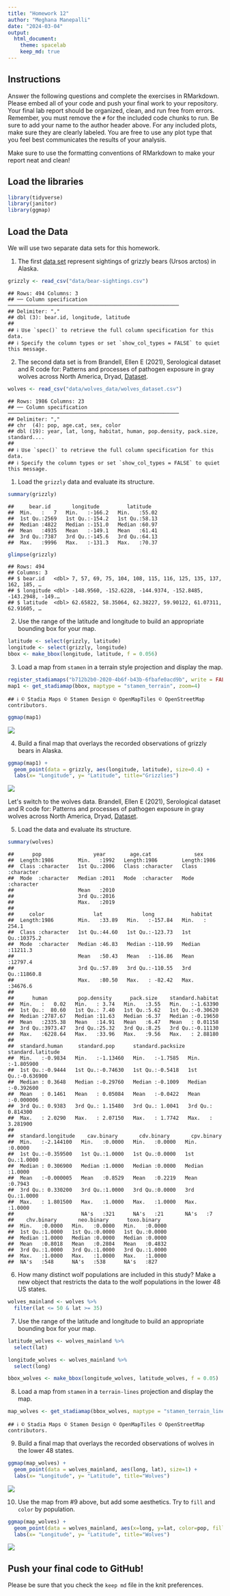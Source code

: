 ```yaml
---
title: "Homework 12"
author: "Meghana Manepalli"
date: "2024-03-04"
output:
  html_document: 
    theme: spacelab
    keep_md: true
---
```




## Instructions
Answer the following questions and complete the exercises in RMarkdown. Please embed all of your code and push your final work to your repository. Your final lab report should be organized, clean, and run free from errors. Remember, you must remove the `#` for the included code chunks to run. Be sure to add your name to the author header above. For any included plots, make sure they are clearly labeled. You are free to use any plot type that you feel best communicates the results of your analysis.  

Make sure to use the formatting conventions of RMarkdown to make your report neat and clean!  

## Load the libraries  

```r
library(tidyverse)
library(janitor)
library(ggmap)
```

## Load the Data
We will use two separate data sets for this homework.  

1. The first [data set](https://rcweb.dartmouth.edu/~f002d69/workshops/index_rspatial.html) represent sightings of grizzly bears (Ursos arctos) in Alaska.  


```r
grizzly <- read_csv("data/bear-sightings.csv")
```

```
## Rows: 494 Columns: 3
## ── Column specification ────────────────────────────────────────────────────────
## Delimiter: ","
## dbl (3): bear.id, longitude, latitude
## 
## ℹ Use `spec()` to retrieve the full column specification for this data.
## ℹ Specify the column types or set `show_col_types = FALSE` to quiet this message.
```


2. The second data set is from Brandell, Ellen E (2021), Serological dataset and R code for: Patterns and processes of pathogen exposure in gray wolves across North America, Dryad, [Dataset](https://doi.org/10.5061/dryad.5hqbzkh51).  


```r
wolves <- read_csv("data/wolves_data/wolves_dataset.csv")
```

```
## Rows: 1986 Columns: 23
## ── Column specification ────────────────────────────────────────────────────────
## Delimiter: ","
## chr  (4): pop, age.cat, sex, color
## dbl (19): year, lat, long, habitat, human, pop.density, pack.size, standard....
## 
## ℹ Use `spec()` to retrieve the full column specification for this data.
## ℹ Specify the column types or set `show_col_types = FALSE` to quiet this message.
```

1. Load the `grizzly` data and evaluate its structure.  


```r
summary(grizzly)
```

```
##     bear.id       longitude         latitude    
##  Min.   :   7   Min.   :-166.2   Min.   :55.02  
##  1st Qu.:2569   1st Qu.:-154.2   1st Qu.:58.13  
##  Median :4822   Median :-151.0   Median :60.97  
##  Mean   :4935   Mean   :-149.1   Mean   :61.41  
##  3rd Qu.:7387   3rd Qu.:-145.6   3rd Qu.:64.13  
##  Max.   :9996   Max.   :-131.3   Max.   :70.37
```


```r
glimpse(grizzly)
```

```
## Rows: 494
## Columns: 3
## $ bear.id   <dbl> 7, 57, 69, 75, 104, 108, 115, 116, 125, 135, 137, 162, 185, …
## $ longitude <dbl> -148.9560, -152.6228, -144.9374, -152.8485, -143.2948, -149.…
## $ latitude  <dbl> 62.65822, 58.35064, 62.38227, 59.90122, 61.07311, 62.91605, …
```
2. Use the range of the latitude and longitude to build an appropriate bounding box for your map. 


```r
latitude <- select(grizzly, latitude)
longitude <- select(grizzly, longitude)
bbox <- make_bbox(longitude, latitude, f = 0.056)
```


3. Load a map from `stamen` in a terrain style projection and display the map.  


```r
register_stadiamaps("b712b2b0-2020-4b6f-b43b-6fbafe0acd9b", write = FALSE)
map1 <- get_stadiamap(bbox, maptype = "stamen_terrain", zoom=4)
```

```
## ℹ © Stadia Maps © Stamen Design © OpenMapTiles © OpenStreetMap contributors.
```


```r
ggmap(map1)
```

![](hw12_files/figure-html/unnamed-chunk-8-1.png)<!-- -->

4. Build a final map that overlays the recorded observations of grizzly bears in Alaska.  


```r
ggmap(map1) + 
  geom_point(data = grizzly, aes(longitude, latitude), size=0.4) +
  labs(x= "Longitude", y= "Latitude", title="Grizzlies")
```

![](hw12_files/figure-html/unnamed-chunk-9-1.png)<!-- -->


Let's switch to the wolves data. Brandell, Ellen E (2021), Serological dataset and R code for: Patterns and processes of pathogen exposure in gray wolves across North America, Dryad, [Dataset](https://doi.org/10.5061/dryad.5hqbzkh51).  

5. Load the data and evaluate its structure.  


```r
summary(wolves)
```

```
##      pop                 year        age.cat              sex           
##  Length:1986        Min.   :1992   Length:1986        Length:1986       
##  Class :character   1st Qu.:2006   Class :character   Class :character  
##  Mode  :character   Median :2011   Mode  :character   Mode  :character  
##                     Mean   :2010                                        
##                     3rd Qu.:2016                                        
##                     Max.   :2019                                        
##                                                                         
##     color                lat             long            habitat       
##  Length:1986        Min.   :33.89   Min.   :-157.84   Min.   :  254.1  
##  Class :character   1st Qu.:44.60   1st Qu.:-123.73   1st Qu.:10375.2  
##  Mode  :character   Median :46.83   Median :-110.99   Median :11211.3  
##                     Mean   :50.43   Mean   :-116.86   Mean   :12797.4  
##                     3rd Qu.:57.89   3rd Qu.:-110.55   3rd Qu.:11860.8  
##                     Max.   :80.50   Max.   : -82.42   Max.   :34676.6  
##                                                                        
##      human          pop.density      pack.size    standard.habitat  
##  Min.   :   0.02   Min.   : 3.74   Min.   :3.55   Min.   :-1.63390  
##  1st Qu.:  80.60   1st Qu.: 7.40   1st Qu.:5.62   1st Qu.:-0.30620  
##  Median :2787.67   Median :11.63   Median :6.37   Median :-0.19650  
##  Mean   :2335.38   Mean   :14.91   Mean   :6.47   Mean   : 0.01158  
##  3rd Qu.:3973.47   3rd Qu.:25.32   3rd Qu.:8.25   3rd Qu.:-0.11130  
##  Max.   :6228.64   Max.   :33.96   Max.   :9.56   Max.   : 2.88180  
##                                                                     
##  standard.human     standard.pop      standard.packsize standard.latitude  
##  Min.   :-0.9834   Min.   :-1.13460   Min.   :-1.7585   Min.   :-1.805900  
##  1st Qu.:-0.9444   1st Qu.:-0.74630   1st Qu.:-0.5418   1st Qu.:-0.636900  
##  Median : 0.3648   Median :-0.29760   Median :-0.1009   Median :-0.392600  
##  Mean   : 0.1461   Mean   : 0.05084   Mean   :-0.0422   Mean   :-0.000006  
##  3rd Qu.: 0.9383   3rd Qu.: 1.15480   3rd Qu.: 1.0041   3rd Qu.: 0.814300  
##  Max.   : 2.0290   Max.   : 2.07150   Max.   : 1.7742   Max.   : 3.281900  
##                                                                            
##  standard.longitude    cav.binary       cdv.binary       cpv.binary    
##  Min.   :-2.144100   Min.   :0.0000   Min.   :0.0000   Min.   :0.0000  
##  1st Qu.:-0.359500   1st Qu.:1.0000   1st Qu.:0.0000   1st Qu.:1.0000  
##  Median : 0.306900   Median :1.0000   Median :0.0000   Median :1.0000  
##  Mean   :-0.000005   Mean   :0.8529   Mean   :0.2219   Mean   :0.7943  
##  3rd Qu.: 0.330200   3rd Qu.:1.0000   3rd Qu.:0.0000   3rd Qu.:1.0000  
##  Max.   : 1.801500   Max.   :1.0000   Max.   :1.0000   Max.   :1.0000  
##                      NA's   :321      NA's   :21       NA's   :7       
##    chv.binary       neo.binary      toxo.binary    
##  Min.   :0.0000   Min.   :0.0000   Min.   :0.0000  
##  1st Qu.:1.0000   1st Qu.:0.0000   1st Qu.:0.0000  
##  Median :1.0000   Median :0.0000   Median :0.0000  
##  Mean   :0.8018   Mean   :0.2804   Mean   :0.4832  
##  3rd Qu.:1.0000   3rd Qu.:1.0000   3rd Qu.:1.0000  
##  Max.   :1.0000   Max.   :1.0000   Max.   :1.0000  
##  NA's   :548      NA's   :538      NA's   :827
```

6. How many distinct wolf populations are included in this study? Make a new object that restricts the data to the wolf populations in the lower 48 US states.  


```r
wolves_mainland <- wolves %>% 
  filter(lat <= 50 & lat >= 35)
```

7. Use the range of the latitude and longitude to build an appropriate bounding box for your map. 


```r
latitude_wolves <- wolves_mainland %>% 
  select(lat)

longitude_wolves <- wolves_mainland %>% 
  select(long)

bbox_wolves <- make_bbox(longitude_wolves, latitude_wolves, f = 0.05) 
```

8.  Load a map from `stamen` in a `terrain-lines` projection and display the map.  


```r
map_wolves <- get_stadiamap(bbox_wolves, maptype = "stamen_terrain_lines", zoom=7)
```

```
## ℹ © Stadia Maps © Stamen Design © OpenMapTiles © OpenStreetMap contributors.
```

9. Build a final map that overlays the recorded observations of wolves in the lower 48 states.  


```r
ggmap(map_wolves) + 
  geom_point(data = wolves_mainland, aes(long, lat), size=1) +
  labs(x= "Longitude", y= "Latitude", title="Wolves")
```

![](hw12_files/figure-html/unnamed-chunk-14-1.png)<!-- -->


10. Use the map from #9 above, but add some aesthetics. Try to `fill` and `color` by population.  


```r
ggmap(map_wolves) + 
  geom_point(data = wolves_mainland, aes(x=long, y=lat, color=pop, fill=pop), size=1) +
  labs(x= "Longitude", y= "Latitude", title="Wolves")
```

![](hw12_files/figure-html/unnamed-chunk-15-1.png)<!-- -->


## Push your final code to GitHub!
Please be sure that you check the `keep md` file in the knit preferences. 
